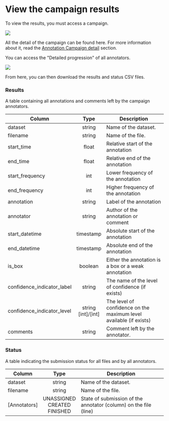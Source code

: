 # View the campaign results

To view the results, you must access a campaign.

![](/campaigns/campaign-detail.png)

All the detail of the campaign can be found here.
For more information about it, read the [Annotation Campaign detail](../campaign.md#campaign-detail) section.

You can access the "Detailed progression" of all annotators.

![](/campaign-creator/annotator-progression.png)

From here, you can then download the results and status CSV files.

### Results

A table containing all annotations and comments left by the campaign annotators.

| Column                     |          Type          | Description                                                        |
|----------------------------|:----------------------:|--------------------------------------------------------------------|
| dataset                    |         string         | Name of the dataset.                                               |
| filename                   |         string         | Name of the file.                                                  |
| start_time                 |         float          | Relative start of the annotation                                   |
| end_time                   |         float          | Relative end of the annotation                                     |
| start_frequency            |          int           | Lower frequency of the annotation                                  |
| end_frequency              |          int           | Higher frequency of the annotation                                 |
| annotation                 |         string         | Label of the annotation                                            |
| annotator                  |         string         | Author of the annotation or comment                                |
| start_datetime             |       timestamp        | Absolute start of the annotation                                   |
| end_datetime               |       timestamp        | Absolute end of the annotation                                     |
| is_box                     |        boolean         | Either the annotation is a box or a weak annotation                |
| confidence_indicator_label |         string         | The name of the level of confidence (if exists)                    |
| confidence_indicator_level | string<br/>[int]/[int] | The level of confidence on the maximum level available (if exists) |
| comments                   |         string         | Comment left by the annotator.                                     |

### Status

A table indicating the submission status for all files and by all annotators.

| Column       |                  Type                  | Description                                                      |
|--------------|:--------------------------------------:|------------------------------------------------------------------|
| dataset      |                 string                 | Name of the dataset.                                             |
| filename     |                 string                 | Name of the file.                                                |
| [Annotators] | UNASSIGNED <br/>CREATED <br/> FINISHED | State of submission of the annotator (column) on the file (line) |
